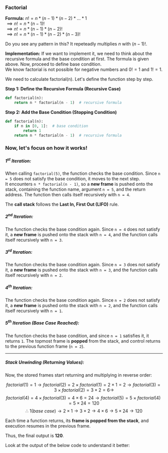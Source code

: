 ### Factorial

__Formula:__ $n! = n * (n-1) * (n-2) * ... * 1$<br>
$\implies n! = n * (n-1)!$<br>
$\implies n! = n * (n-1) * (n-2)!$<br>
$\implies n! = n * (n-1) * (n-2) * (n-3)!$<br>

Do you see any pattern in this? It repeteadly multiplies $n$ with $(n-1)!$.

__Implementation:__
If we want to implement it, we need to think about the recursive formula and the base condition at first. The formula is given above. Now, proceed to define base condition.  
We know factorial is not possible for negative numbers and $0! = 1$ and $1! = 1$.  

We need to calculate factorial(n). Let's define the function step by step.  

__Step 1: Define the Recursive Formula (Recursive Case)__  

```python
def factorial(n):
    return n * factorial(n - 1)  # recursive formula
```

__Step 2: Add the Base Condition (Stopping Condition)__  

```python
def factorial(n):
    if n in [0, 1]:  # base condition
        return 1
    return n * factorial(n - 1)  # recursive formula
```


### Now, let's focus on how it works!

##### **1<sup>st</sup> Iteration:**  
When calling `factorial(5)`, the function checks the base condition. Since `n = 5` does not satisfy the base condition, it moves to the next step.  
It encounters `n * factorial(n - 1)`, so a **new frame** is pushed onto the stack, containing the function name, argument `n = 5`, and the return address. The function then calls itself recursively with `n = 4`.  

The **call stack** follows the **Last In, First Out (LIFO)** rule.  

##### **2<sup>nd</sup> Iteration:**  
The function checks the base condition again. Since `n = 4` does not satisfy it, a **new frame** is pushed onto the stack with `n = 4`, and the function calls itself recursively with `n = 3`.  

##### **3<sup>rd</sup> Iteration:**  
The function checks the base condition again. Since `n = 3` does not satisfy it, a **new frame** is pushed onto the stack with `n = 3`, and the function calls itself recursively with `n = 2`.  

##### **4<sup>th</sup> Iteration:**  
The function checks the base condition again. Since `n = 2` does not satisfy it, a **new frame** is pushed onto the stack with `n = 2`, and the function calls itself recursively with `n = 1`.  

##### **5<sup>th</sup> Iteration (Base Case Reached):**  
The function checks the base condition, and since `n = 1` satisfies it, it returns `1`. The topmost frame is **popped** from the stack, and control returns to the previous function frame (`n = 2`).  

---

##### **Stack Unwinding (Returning Values):**  
Now, the stored frames start returning and multiplying in reverse order:  

$$
factorial(1) = 1
\to
factorial(2) = 2 \times factorial(1) = 2 \times 1 = 2
\to
factorial(3) = 3 \times factorial(2) = 3 \times 2 = 6
\to
$$
$$
factorial(4) = 4 \times factorial(3) = 4 \times 6 = 24
\to
factorial(5) = 5 \times factorial(4) = 5 \times 24 = 120
$$
$$
\therefore \ 1 (base\ case) \to 2 \times 1 \to 3 \times 2 \to 4 \times 6 \to 5 \times 24 \to 120
$$

Each time a function returns, its **frame is popped from the stack**, and execution resumes in the previous frame.  

Thus, the final output is **120**.  

Look at the output of the below code to understand it better:
